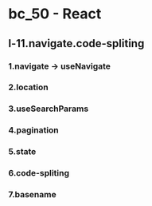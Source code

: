 # bc_50 - React

## l-11.navigate.code-spliting

### 1.navigate -> useNavigate

### 2.location

### 3.useSearchParams

### 4.pagination

### 5.state

### 6.code-spliting

### 7.basename
